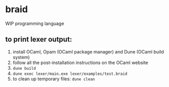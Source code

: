 # braid

WIP programming language

## to print lexer output:
1. install OCaml, Opam (OCaml package manager) and Dune (OCaml build system)
2. follow all the post-installation instructions on the OCaml website
3. `dune build`
4. `dune exec lexer/main.exe lexer/examples/test.braid`
5. to clean up temporary files: `dune clean`

